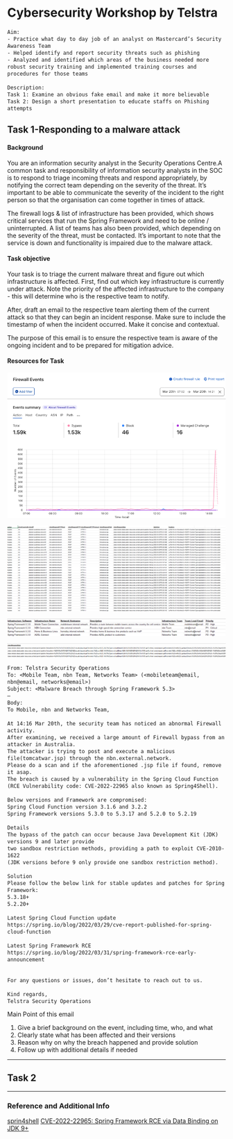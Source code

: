 # Cybersecurity Workshop by Telstra

```
Aim: 
- Practice what day to day job of an analyst on Mastercard’s Security Awareness Team
- Helped identify and report security threats such as phishing 
- Analyzed and identified which areas of the business needed more robust security training and implemented training courses and procedures for those teams

Description:
Task 1: Examine an obvious fake email and make it more believable 
Task 2: Design a short presentation to educate staffs on Phishing attempts
```

## Task 1-Responding to a malware attack

#### Background

You are an information security analyst in the Security Operations Centre.A common task and responsibility of information security
analysts in the SOC is to respond to triage incoming threats and respond appropriately, by notifying the correct team depending on
the severity of the threat. It’s important to be able to communicate the severity of the incident to the right person so that
the organisation can come together in times of attack.

The firewall logs & list of infrastructure has been provided, which shows critical services that run the Spring Framework and need
to be online / uninterrupted. A list of teams has also been provided, which depending on the severity of the threat, must be contacted.
It’s important to note that the service is down and functionality is impaired due to the malware attack.

#### Task objective

Your task is to triage the current malware threat and figure out which infrastructure is affected.
First, find out which key infrastructure is currently under attack. Note the priority of the affected
infrastructure to the company - this will determine who is the respective team to notify.

After, draft an email to the respective team alerting them of the current attack so that they can begin an incident response.
Make sure to include the timestamp of when the incident occurred. Make it concise and contextual.

The purpose of this email is to ensure the respective team is aware of the ongoing incident and to be prepared for mitigation advice.

#### Resources for Task

![Firewall Dashboard](Links/FirewallDashboard.png)

![Firewall Log](Links/FirewallLog.png)

![Affected Infrastructure](Links/AffectedInfrastructure.png)

![Actual Payload](Links/Payload.png)



```
From: Telstra Security Operations
To: <Mobile Team, nbn Team, Networks Team> (<mobileteam@email, nbn@email, networks@email>)
Subject: <Malware Breach through Spring Framework 5.3>
—
Body: 
To Mobile, nbn and Networks Team,

At 14:16 Mar 20th, the security team has noticed an abnormal Firewall activity.
After examining, we received a large amount of Firewall bypass from an attacker in Australia. 
The attacker is trying to post and execute a malicious file(tomcatwar.jsp) through the nbn.external.network.
Please do a scan and if the aforementioned .jsp file if found, remove it asap. 
The breach is caused by a vulnerability in the Spring Cloud Function
(RCE Vulnerability code: CVE-2022-22965 also known as Spring4Shell). 

Below versions and Framework are compromised:
Spring Cloud Function version 3.1.6 and 3.2.2
Spring Framework versions 5.3.0 to 5.3.17 and 5.2.0 to 5.2.19

Details
The bypass of the patch can occur because Java Development Kit (JDK) versions 9 and later provide
two sandbox restriction methods, providing a path to exploit CVE-2010-1622
(JDK versions before 9 only provide one sandbox restriction method).

Solution
Please follow the below link for stable updates and patches for Spring Framework:
5.3.18+
5.2.20+

Latest Spring Cloud Function update
https://spring.io/blog/2022/03/29/cve-report-published-for-spring-cloud-function

Latest Spring Framework RCE
https://spring.io/blog/2022/03/31/spring-framework-rce-early-announcement


For any questions or issues, don’t hesitate to reach out to us.

Kind regards,
Telstra Security Operations

```
Main Point of this email
1. Give a brief background on the event, including time, who, and what
2. Clearly state what has been affected and their versions
3. Reason why on why the breach happened and provide solution
4. Follow up with additional details if needed

---

## Task 2



---
### Reference and Additional Info
[sprin4shell](https://www.cisa.gov/news-events/alerts/2022/04/01/spring-releases-security-updates-addressing-spring4shell-and-spring)
[CVE-2022-22965: Spring Framework RCE via Data Binding on JDK 9+](https://spring.io/security/cve-2022-22965)
